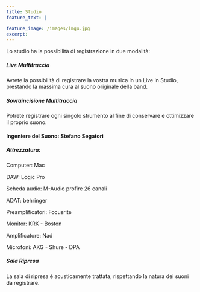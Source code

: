 ```yaml
---
title: Studio
feature_text: |

feature_image: /images/img4.jpg
excerpt: 
---
```


Lo studio ha la possibilità di registrazione in due modalità:

##### Live Multitraccia

Avrete la possibilità di registrare la vostra musica in un Live in Studio, prestando la massima cura al suono originale della band.

##### Sovraincisione Multitraccia

Potrete registrare ogni singolo strumento al fine di conservare e ottimizzare il proprio suono.

#### Ingeniere del Suono: Stefano Segatori

##### Attrezzatura:

Computer: Mac 

DAW: Logic Pro 

Scheda audio: M-Audio profire 26 canali

ADAT: behringer

Preamplificatori: Focusrite

Monitor: KRK - Boston

Amplificatore:  Nad

Microfoni: AKG - Shure - DPA

##### Sala Ripresa

La sala di ripresa è acusticamente trattata, rispettando la natura dei suoni da registrare. 



